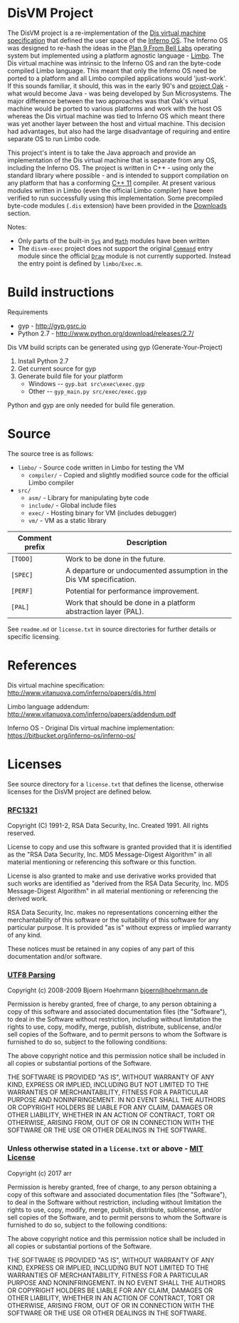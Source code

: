 DisVM Project
========================

The DisVM project is a re-implementation of the [Dis virtual machine specification](http://www.vitanuova.com/inferno/papers/dis.html) that defined the user space of the [Inferno OS](https://en.wikipedia.org/wiki/Inferno_(operating_system)). The Inferno OS was designed to re-hash the ideas in the [Plan 9 From Bell Labs](https://en.wikipedia.org/wiki/Plan_9_from_Bell_Labs) operating system but implemented using a platform agnostic language - [Limbo](https://en.wikipedia.org/wiki/Limbo_(programming_language)). The Dis virtual machine was intrinsic to the Inferno OS and ran the byte-code compiled Limbo language. This meant that only the Inferno OS need be ported to a platform and all Limbo compiled applications would 'just-work'. If this sounds familiar, it should, this was in the early 90's and [project Oak](https://en.wikipedia.org/wiki/Oak_(programming_language)) - what would become Java - was being developed by Sun Microsystems. The major difference between the two approaches was that Oak's virtual machine would be ported to various platforms and work with the host OS whereas the Dis virtual machine was tied to Inferno OS which meant there was yet another layer between the host and virtual machine. This decision had advantages, but also had the large disadvantage of requiring and entire separate OS to run Limbo code. 

This project's intent is to take the Java approach and provide an implementation of the Dis virtual machine that is separate from any OS, including the Inferno OS. The project is written in C++ - using only the standard library where possible - and is intended to support compilation on any platform that has a conforming [C++ 11](https://en.wikipedia.org/wiki/C%2B%2B11) compiler. At present various modules written in Limbo (even the official Limbo compiler) have been verified to run successfully using this implementation. Some precompiled byte-code modules (`.dis` extension) have been provided in the [Downloads](https://bitbucket.org/linuxuser27/disvm/downloads) section.

Notes:

  * Only parts of the built-in [`Sys`](http://www.vitanuova.com/inferno/man/2/sys-0intro.html) and [`Math`](http://www.vitanuova.com/inferno/man/2/math-0intro.html) modules have been written
  * The `disvm-exec` project does not support the original [`Command`](http://www.vitanuova.com/inferno/man/2/command.html) entry module since the official [`Draw`](http://www.vitanuova.com/inferno/man/2/draw-0intro.html) module is not currently supported. Instead the entry point is defined by `limbo/Exec.m`.

# Build instructions

Requirements

  * gyp - http://gyp.gsrc.io
  * Python 2.7 - http://www.python.org/download/releases/2.7/

Dis VM build scripts can be generated using gyp (Generate-Your-Project)

1. Install Python 2.7
2. Get current source for gyp
3. Generate build file for your platform
    - Windows -- `gyp.bat src\exec\exec.gyp`
    - Other -- `gyp_main.py src/exec/exec.gyp`

Python and gyp are only needed for build file generation.

# Source

The source tree is as follows:

 - `limbo/` - Source code written in Limbo for testing the VM
     - `compiler/` - Copied and slightly modified source code for the official Limbo compiler
 - `src/`
     - `asm/` - Library for manipulating byte code
     - `include/` - Global include files
     - `exec/` - Hosting binary for VM (includes debugger)
     - `vm/` - VM as a static library


| Comment prefix | Description |
|----------------|-------------|
| `[TODO]`       | Work to be done in the future. |
| `[SPEC]`       | A departure or undocumented assumption in the Dis VM specification. |
| `[PERF]`       | Potential for performance improvement. |
| `[PAL]`        | Work that should be done in a platform abstraction layer (PAL). |

See `readme.md` or `license.txt` in source directories for further details or specific licensing.

# References

Dis virtual machine specification: http://www.vitanuova.com/inferno/papers/dis.html

Limbo language addendum: http://www.vitanuova.com/inferno/papers/addendum.pdf

Inferno OS - Original Dis virtual machine implementation: https://bitbucket.org/inferno-os/inferno-os/

# Licenses

See source directory for a `license.txt` that defines the license, otherwise licenses for the DisVM project are defined below.

### [RFC1321](https://www.ietf.org/rfc/rfc1321.txt) ###

   Copyright (C) 1991-2, RSA Data Security, Inc. Created 1991. All
   rights reserved.

   License to copy and use this software is granted provided that it
   is identified as the "RSA Data Security, Inc. MD5 Message-Digest
   Algorithm" in all material mentioning or referencing this software
   or this function.

   License is also granted to make and use derivative works provided
   that such works are identified as "derived from the RSA Data
   Security, Inc. MD5 Message-Digest Algorithm" in all material
   mentioning or referencing the derived work.  
                                                                    
   RSA Data Security, Inc. makes no representations concerning either
   the merchantability of this software or the suitability of this
   software for any particular purpose. It is provided "as is"
   without express or implied warranty of any kind.  
                                                                    
   These notices must be retained in any copies of any part of this
   documentation and/or software.  

### [UTF8 Parsing](http://bjoern.hoehrmann.de/utf-8/decoder/dfa/) ###

Copyright (c) 2008-2009 Bjoern Hoehrmann <bjoern@hoehrmann.de>

Permission is hereby granted, free of charge, to any person obtaining a copy of this software and associated documentation files (the "Software"), to deal in the Software without restriction, including without limitation the rights to use, copy, modify, merge, publish, distribute, sublicense, and/or sell copies of the Software, and to permit persons to whom the Software is furnished to do so, subject to the following conditions:

The above copyright notice and this permission notice shall be included in all copies or substantial portions of the Software.

THE SOFTWARE IS PROVIDED "AS IS", WITHOUT WARRANTY OF ANY KIND, EXPRESS OR IMPLIED, INCLUDING BUT NOT LIMITED TO THE WARRANTIES OF MERCHANTABILITY, FITNESS FOR A PARTICULAR PURPOSE AND NONINFRINGEMENT. IN NO EVENT SHALL THE AUTHORS OR COPYRIGHT HOLDERS BE LIABLE FOR ANY CLAIM, DAMAGES OR OTHER LIABILITY, WHETHER IN AN ACTION OF CONTRACT, TORT OR OTHERWISE, ARISING FROM, OUT OF OR IN CONNECTION WITH THE SOFTWARE OR THE USE OR OTHER DEALINGS IN THE SOFTWARE.

### Unless otherwise stated in a `license.txt` or above - [MIT License](https://opensource.org/licenses/MIT) ###

Copyright (c) 2017 arr

Permission is hereby granted, free of charge, to any person obtaining a copy
of this software and associated documentation files (the "Software"), to deal
in the Software without restriction, including without limitation the rights
to use, copy, modify, merge, publish, distribute, sublicense, and/or sell
copies of the Software, and to permit persons to whom the Software is
furnished to do so, subject to the following conditions:

The above copyright notice and this permission notice shall be included in all
copies or substantial portions of the Software.

THE SOFTWARE IS PROVIDED "AS IS", WITHOUT WARRANTY OF ANY KIND, EXPRESS OR
IMPLIED, INCLUDING BUT NOT LIMITED TO THE WARRANTIES OF MERCHANTABILITY,
FITNESS FOR A PARTICULAR PURPOSE AND NONINFRINGEMENT. IN NO EVENT SHALL THE
AUTHORS OR COPYRIGHT HOLDERS BE LIABLE FOR ANY CLAIM, DAMAGES OR OTHER
LIABILITY, WHETHER IN AN ACTION OF CONTRACT, TORT OR OTHERWISE, ARISING FROM,
OUT OF OR IN CONNECTION WITH THE SOFTWARE OR THE USE OR OTHER DEALINGS IN THE
SOFTWARE.
